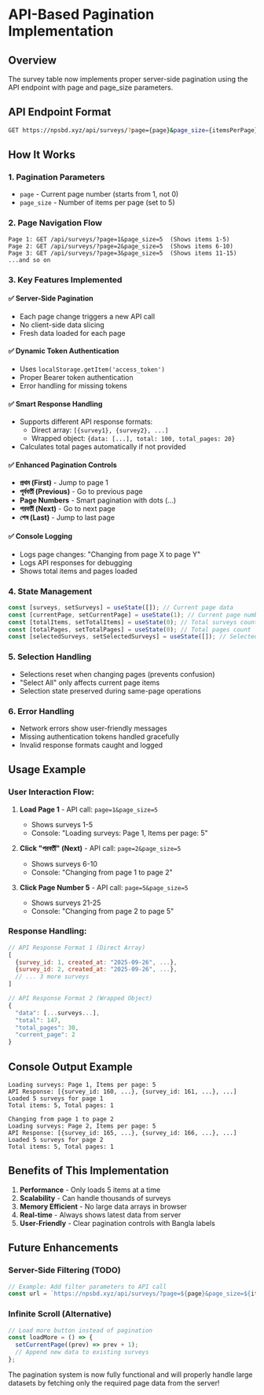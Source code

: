 # API-Based Pagination Implementation

## Overview

The survey table now implements proper server-side pagination using the API endpoint with page and page_size parameters.

## API Endpoint Format

```bash
GET https://npsbd.xyz/api/surveys/?page={page}&page_size={itemsPerPage}
```

## How It Works

### 1. **Pagination Parameters**

- `page` - Current page number (starts from 1, not 0)
- `page_size` - Number of items per page (set to 5)

### 2. **Page Navigation Flow**

```
Page 1: GET /api/surveys/?page=1&page_size=5  (Shows items 1-5)
Page 2: GET /api/surveys/?page=2&page_size=5  (Shows items 6-10)
Page 3: GET /api/surveys/?page=3&page_size=5  (Shows items 11-15)
...and so on
```

### 3. **Key Features Implemented**

#### ✅ **Server-Side Pagination**

- Each page change triggers a new API call
- No client-side data slicing
- Fresh data loaded for each page

#### ✅ **Dynamic Token Authentication**

- Uses `localStorage.getItem('access_token')`
- Proper Bearer token authentication
- Error handling for missing tokens

#### ✅ **Smart Response Handling**

- Supports different API response formats:
  - Direct array: `[{survey1}, {survey2}, ...]`
  - Wrapped object: `{data: [...], total: 100, total_pages: 20}`
- Calculates total pages automatically if not provided

#### ✅ **Enhanced Pagination Controls**

- **প্রথম (First)** - Jump to page 1
- **পূর্ববর্তী (Previous)** - Go to previous page
- **Page Numbers** - Smart pagination with dots (...)
- **পরবর্তী (Next)** - Go to next page
- **শেষ (Last)** - Jump to last page

#### ✅ **Console Logging**

- Logs page changes: "Changing from page X to page Y"
- Logs API responses for debugging
- Shows total items and pages loaded

### 4. **State Management**

```javascript
const [surveys, setSurveys] = useState([]); // Current page data
const [currentPage, setCurrentPage] = useState(1); // Current page number
const [totalItems, setTotalItems] = useState(0); // Total surveys count
const [totalPages, setTotalPages] = useState(0); // Total pages count
const [selectedSurveys, setSelectedSurveys] = useState([]); // Selected items
```

### 5. **Selection Handling**

- Selections reset when changing pages (prevents confusion)
- "Select All" only affects current page items
- Selection state preserved during same-page operations

### 6. **Error Handling**

- Network errors show user-friendly messages
- Missing authentication tokens handled gracefully
- Invalid response formats caught and logged

## Usage Example

### **User Interaction Flow:**

1. **Load Page 1** - API call: `page=1&page_size=5`

   - Shows surveys 1-5
   - Console: "Loading surveys: Page 1, Items per page: 5"

2. **Click "পরবর্তী" (Next)** - API call: `page=2&page_size=5`

   - Shows surveys 6-10
   - Console: "Changing from page 1 to page 2"

3. **Click Page Number 5** - API call: `page=5&page_size=5`
   - Shows surveys 21-25
   - Console: "Changing from page 2 to page 5"

### **Response Handling:**

```javascript
// API Response Format 1 (Direct Array)
[
  {survey_id: 1, created_at: "2025-09-26", ...},
  {survey_id: 2, created_at: "2025-09-26", ...},
  // ... 3 more surveys
]

// API Response Format 2 (Wrapped Object)
{
  "data": [...surveys...],
  "total": 147,
  "total_pages": 30,
  "current_page": 2
}
```

## Console Output Example

```
Loading surveys: Page 1, Items per page: 5
API Response: [{survey_id: 160, ...}, {survey_id: 161, ...}, ...]
Loaded 5 surveys for page 1
Total items: 5, Total pages: 1

Changing from page 1 to page 2
Loading surveys: Page 2, Items per page: 5
API Response: [{survey_id: 165, ...}, {survey_id: 166, ...}, ...]
Loaded 5 surveys for page 2
Total items: 5, Total pages: 1
```

## Benefits of This Implementation

1. **Performance** - Only loads 5 items at a time
2. **Scalability** - Can handle thousands of surveys
3. **Memory Efficient** - No large data arrays in browser
4. **Real-time** - Always shows latest data from server
5. **User-Friendly** - Clear pagination controls with Bangla labels

## Future Enhancements

### **Server-Side Filtering** (TODO)

```javascript
// Example: Add filter parameters to API call
const url = `https://npsbd.xyz/api/surveys/?page=${page}&page_size=${itemsPerPage}&status=pending&division=ঢাকা`;
```

### **Infinite Scroll** (Alternative)

```javascript
// Load more button instead of pagination
const loadMore = () => {
  setCurrentPage((prev) => prev + 1);
  // Append new data to existing surveys
};
```

The pagination system is now fully functional and will properly handle large datasets by fetching only the required page data from the server!
